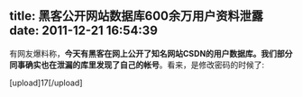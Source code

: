 title: 黑客公开网站数据库600余万用户资料泄露
date: 2011-12-21 16:54:39
---

<p>
	有网友爆料称，<strong style="margin-top:0px;margin-right:0px;margin-bottom:0px;margin-left:0px;padding-top:0px;padding-right:0px;padding-bottom:0px;padding-left:0px;">今天有黑客在网上公开了知名网站CSDN的用户数据库。我们部分同事确实也在泄漏的库里发现了自己的帐号</strong>。看来，是修改密码的时候了:
</p>
<p>
	[upload]17[/upload]
</p>